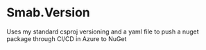 # Smab.Version

Uses my standard csproj versioning and a yaml file to push a nuget package through CI/CD in Azure to NuGet
